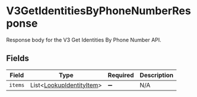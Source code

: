 # V3GetIdentitiesByPhoneNumberResponse

Response body for the V3 Get Identities By Phone Number API.


## Fields

| Field                                                                      | Type                                                                       | Required                                                                   | Description                                                                |
| -------------------------------------------------------------------------- | -------------------------------------------------------------------------- | -------------------------------------------------------------------------- | -------------------------------------------------------------------------- |
| `items`                                                                    | List\<[LookupIdentityItem](../../models/components/LookupIdentityItem.md)> | :heavy_minus_sign:                                                         | N/A                                                                        |